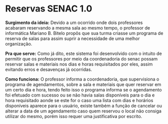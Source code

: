 # Reservas SENAC 1.0
<strong>Surgimento da ideia:</strong> Devido a um ocorrido onde dois professores acabaram reservando a mesma sala ao mesmo tempo, o professor de informática Mariano B. Bitelo propôs que sua turma criasse um programa de reserva de salas para assim suprir a necessidade de uma melhor organização.

<strong>Pra que serve:</strong> Como já dito, este sistema foi desenvolvido com o intuito de permitir que os professores por meio da coordenadoria do senac possam reservar salas e materiais nos dias e horas requisitados por eles, assim evitando erros e desavenças já ocorridas.

<strong>Como funciona:</strong> O professor informa a coordenadoria, que supervisiona o programa de agendamentos, sobre a sala e materiais que quer reservar em um certo dia e hora, tendo feito isso o programa informa se o agendamento foi efetuado com sucesso ou se não havia salas disponíveis para o dia e hora requisitado aonde se este for o caso uma lista com dias e horários disponíveis aparece para o usuário, existe também a função de cancelar ou alterar a data de um agendamento caso quem reservou o local não consiga utilizar do mesmo, porém isso requer uma justificativa por escrito.
